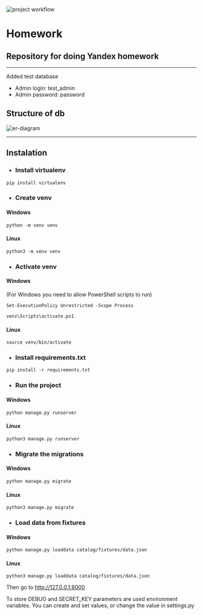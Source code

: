 ![project workflow](https://github.com/br-bread/homework/actions/workflows/python-package.yml/badge.svg)
# Homework
## Repository for doing Yandex homework
___
Added test database

- Admin login: test_admin
- Admin password: password
## Structure of db
![er-diagram](https://imgur.com/a/e8pP2ii)
___
## Instalation

- ### Install virtualenv
```
pip install virtualenv
```
- ### Create venv
#### Windows
```
python -m venv venv
```
#### Linux
```
python3 -m venv venv
```
- ### Activate venv
#### Windows
(For Windows you need to allow PowerShell scripts to run)
```
Set-ExecutionPolicy Unrestricted -Scope Process
```
```
venv\Scripts\activate.ps1
```
#### Linux
```
source venv/bin/activate
```
- ### Install requirements.txt
```
pip install -r requirements.txt
```
- ### Run the project
#### Windows
```
python manage.py runserver
```
#### Linux
```
python3 manage.py runserver
```
- ### Migrate the migrations
#### Windows
```
python manage.py migrate
```
#### Linux
```
python3 manage.py migrate
```
- ### Load data from fixtures
#### Windows
```
python manage.py loaddata catalog/fixtures/data.json
```
#### Linux
```
python3 manage.py loaddata catalog/fixtures/data.json
```
Then go to http://127.0.0.1:8000

To store DEBUG and SECRET_KEY parameters are used environment variables.
You can create and set values, or change the value in settings.py